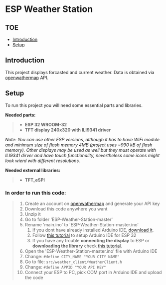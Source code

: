 # ESP Weather Station

## TOE
* [Introduction](#introduction)
* [Setup](#setup)

## Introduction

This project displays forcasted and current weather. Data is obtained via [openwathermap](https://openweathermap.org/) API.

## Setup
To run this project you will need some essential parts and libraries.

  **Needed parts:**

> * **ESP 32 WROOM-32**
> * **TFT display 240x320 with ILI9341 driver**

_Note: You can use other ESP versions, although it has to have WiFi module and minimum size of flash memory 4MB (project uses ~990 kB of flash memory). Other displays may be used as well but they must operate with ILI9341 dirver and have touch functionality, nevertheless some icons might look wierd with different resolutions._

**Needed external libraries:**
> * **TFT_eSPI**

### In order to run this code:
> 1. Create an account on [openwathermap](https://openweathermap.org/) and generate your API key
> 1. Download this code anywhere you want
> 1. Unzip it
> 1. Go to folder 'ESP-Weather-Station-master'
> 1. Rename 'main.ino' to 'ESP-Weather-Station-master.ino'
>    1. If you dont have already installed Arduino IDE,
[download it](https://www.arduino.cc/en/software).
>    1. Follow [this tutorial](https://youtu.be/CD8VJl27n94) to setup Arduino IDE for ESP 32
>    1. If you have any trouble **connecting the display** to ESP or **downloading the library** check [this tutorial](https://youtu.be/rq5yPJbX_uk).
> 1. Open the 'ESP-Weather-Station-master.ino' file with Arduino IDE
> 1. Change:  `#define CITY_NAME "YOUR CITY NAME"`
> 1. Go to file: `src/weather_client/WeatherClient.h`
> 1. Change: `#define APPID "YOUR API KEY"`
> 1. Connect your ESP  to PC, pick COM port in Arduino IDE and upload the code
